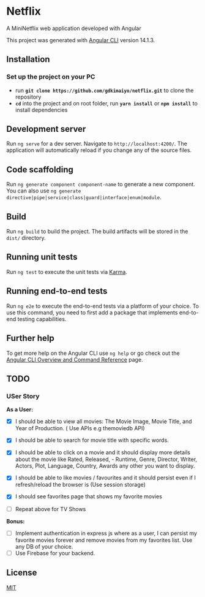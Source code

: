 # Netflix
A MiniNetflix web application developed with Angular

This project was generated with [Angular CLI](https://github.com/angular/angular-cli) version 14.1.3.

## Installation

### Set up the project on your PC

- run **`git clone https://github.com/gdkimaiyo/netflix.git`** to clone the repository
- **`cd`** into the project and on root folder, run **`yarn install`** or **`npm install`** to install dependencies

## Development server

Run `ng serve` for a dev server. Navigate to `http://localhost:4200/`. The application will automatically reload if you change any of the source files.

## Code scaffolding

Run `ng generate component component-name` to generate a new component. You can also use `ng generate directive|pipe|service|class|guard|interface|enum|module`.

## Build

Run `ng build` to build the project. The build artifacts will be stored in the `dist/` directory.

## Running unit tests

Run `ng test` to execute the unit tests via [Karma](https://karma-runner.github.io).

## Running end-to-end tests

Run `ng e2e` to execute the end-to-end tests via a platform of your choice. To use this command, you need to first add a package that implements end-to-end testing capabilities.

## Further help

To get more help on the Angular CLI use `ng help` or go check out the [Angular CLI Overview and Command Reference](https://angular.io/cli) page.

## TODO

### USer Story

**As a User:**
- [x] I should be able to view all movies: The Movie Image, Movie Title, and Year of Production. ( Use APIs e.g themoviedb API)
- [x] I should be able to search for movie title with specific words.
- [x] I should be able to click on a movie and it should display more details about the movie like Rated, Released,  - Runtime, Genre, Director, Writer, Actors, Plot, Language, Country, Awards any other you want to display.
- [x] I should be able to like movies / favourites and it should persist even if I refresh/reload the browser is (Use session storage)
- [x] I should see favorites page that shows my favorite movies

- [ ] Repeat above for TV Shows

**Bonus:**
- [ ] Implement authentication in express js where as a user, I can persist my favorite movies forever and remove movies from my favorites list. Use any DB of your choice.
- [ ] Use Firebase for your backend.

## License

[MIT](https://github.com/gdkimaiyo/netflix/blob/master/LICENSE.md)
